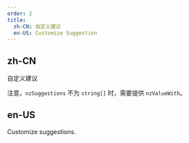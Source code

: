 ```yaml
---
order: 2
title:
  zh-CN: 自定义建议
  en-US: Customize Suggestion
---
```


## zh-CN

自定义建议

注意，`nzSuggestions` 不为 `string[]` 时，需要提供 `nzValueWith`。

## en-US

Customize suggestions.
